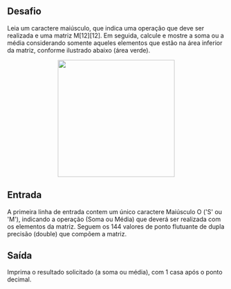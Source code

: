 ## Desafio

Leia um caractere maiúsculo, que indica uma operação que deve ser realizada e
uma matriz M[12][12]. Em seguida, calcule e mostre a soma ou a média
considerando somente aqueles elementos que estão na área inferior da matriz,
conforme ilustrado abaixo (área verde).

<p align="center">
    <img src="../../../../assets/area-inferior.png" width="270" height="270">
</p>

## Entrada

A primeira linha de entrada contem um único caractere Maiúsculo O ('S' ou 'M'),
indicando a operação (Soma ou Média) que deverá ser realizada com os elementos
da matriz. Seguem os 144 valores de ponto flutuante de dupla precisão (double)
que compõem a matriz.

## Saída

Imprima o resultado solicitado (a soma ou média), com 1 casa após o ponto
decimal.
